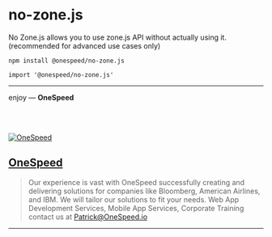 # no-zone.js
No Zone.js allows you to use zone.js API without actually using it. (recommended for advanced use cases only)


`npm install @onespeed/no-zone.js`

`import '@onespeed/no-zone.js'`


___

enjoy — **OneSpeed**

<br><br>

[![OneSpeed](https://user-images.githubusercontent.com/1016365/28739734-462f5210-73b2-11e7-92f7-2aabe05cfefa.png  "OneSpeed")](https://onespeed.io)
## [OneSpeed](https://onespeed.io)
> Our experience is vast with OneSpeed successfully creating and delivering solutions for companies like Bloomberg, American Airlines, and IBM.
> We will tailor our solutions to fit your needs. Web App Development Services, Mobile App Services, Corporate Training contact us at Patrick@OneSpeed.io

___
